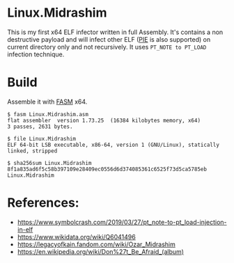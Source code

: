# Linux.Midrashim
This is my first x64 ELF infector written in full Assembly. It's contains a non destructive payload and will infect other ELF ([PIE](https://en.wikipedia.org/wiki/Position-independent_code) is also supported) on current directory only and not recursively. It uses `PT_NOTE to PT_LOAD` infection technique.


# Build
Assemble it with [FASM](https://flatassembler.net) x64.
```
$ fasm Linux.Midrashim.asm
flat assembler  version 1.73.25  (16384 kilobytes memory, x64)
3 passes, 2631 bytes.

$ file Linux.Midrashim
ELF 64-bit LSB executable, x86-64, version 1 (GNU/Linux), statically linked, stripped

$ sha256sum Linux.Midrashim
8f1a835ad6f5c58b397109e28409ec0556d6d374085361c6525f73d5ca5785eb  Linux.Midrashim
```

# References:
- https://www.symbolcrash.com/2019/03/27/pt_note-to-pt_load-injection-in-elf
- https://www.wikidata.org/wiki/Q6041496
- https://legacyofkain.fandom.com/wiki/Ozar_Midrashim
- https://en.wikipedia.org/wiki/Don%27t_Be_Afraid_(album)

